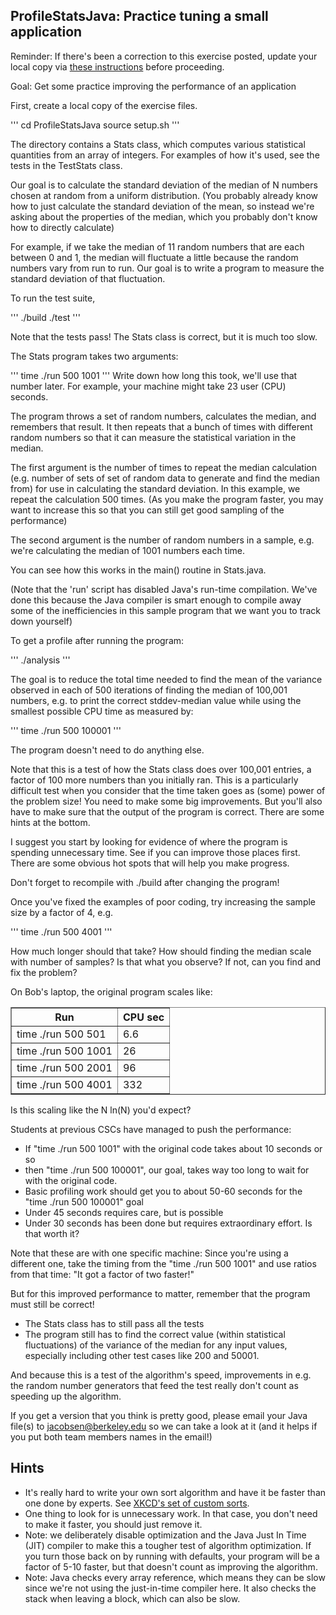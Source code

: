 ## ProfileStatsJava: Practice tuning a small application

Reminder: If there's been a correction to this exercise posted, update your local copy via [these instructions](https://docs.google.com/document/d/1g3b2e7wf3mWaIZ4U6MkNR5B4fQuO71y6Q341LGs45HQ/edit?usp=sharing) before proceeding.


Goal: Get some practice improving the performance of an application

First, create a local copy of the exercise files.

'''
    cd ProfileStatsJava
    source setup.sh
'''

The directory contains a Stats class, which computes various statistical quantities from an array of integers.
For examples of how it's used, see the tests in the TestStats class.

Our goal is to calculate the standard deviation of the median of N numbers chosen at random from a uniform distribution.
(You probably already know how to just calculate the standard deviation of the mean, so instead we're asking about the properties of the median, which you probably don't know how to directly calculate)

For example, if we take the median of 11 random numbers that are each between 0 and 1, the median will fluctuate a little because the random numbers vary from run to run.
Our goal is to write a program to measure the standard deviation of that fluctuation.

To run the test suite,

'''
  ./build
  ./test
'''

Note that the tests pass!  The Stats class is correct, but it is much too slow.

The Stats program takes two arguments:

'''
  time ./run 500 1001
'''
Write down how long this took, we'll use that number later. For example, your machine might take 23 user (CPU) seconds.

The program throws a set of random numbers, calculates the median, and remembers that result.
It then repeats that a bunch of times with different random numbers so that it can measure the statistical variation in the median.

The first argument is the number of times to repeat the median calculation (e.g. number of sets of set of random data to generate and find the median from) for use in calculating the standard deviation.
In this example, we repeat the calculation 500 times.
(As you make the program faster, you may want to increase this so that you can still get good sampling of the performance)

The second argument is the number of random numbers in a sample, e.g. we're calculating the median of 1001 numbers each time.

You can see how this works in the main() routine in Stats.java.

(Note that the 'run' script has disabled Java's run-time compilation. We've done this because the Java compiler is smart enough to compile away some of the inefficiencies in this sample program that we want you to track down yourself)

To get a profile after running the program:

'''
  ./analysis
'''

The goal is to reduce the total time needed to find the mean of the variance observed in each of 500 iterations of finding the median of 100,001 numbers, e.g. to print the correct stddev-median value while using the smallest possible CPU time as measured by:

'''
  time ./run 500 100001
'''

The program doesn't need to do anything else.

Note that this is a test of how the Stats class does over 100,001 entries, a factor of 100 more numbers than you initially ran.
This is a particularly difficult test when you consider that the time taken goes as (some) power of the problem size!
You need to make some big improvements.  But you'll also have to make sure that the output of the program is correct.
There are some hints at the bottom.

I suggest you start by looking for evidence of where the program is spending unnecessary time.
See if you can improve those places first.
There are some obvious hot spots that will help you make progress.

Don't forget to recompile with ./build after changing the program!

Once you've fixed the examples of poor coding, try increasing the sample size by a factor of 4, e.g.

'''
  time ./run 500 4001
'''

How much longer should that take?  How should finding the median scale with number of samples?  Is that what you observe? If not, can you find and fix the problem?


On Bob's laptop, the original program scales like:
<table border="1">
<tr><th>Run</th><th>CPU sec</th</tr>
<tr><td>time ./run 500 501</td><td>6.6</td></tr>
<tr><td>time ./run 500 1001</td><td>26</td></tr>
<tr><td>time ./run 500 2001</td><td>96</td></tr>
<tr><td>time ./run 500 4001</td><td>332</td></tr>
</table>

Is this scaling like the N ln(N) you'd expect?

Students at previous CSCs have managed to push the performance:

 - If "time ./run 500 1001" with the original code takes about 10 seconds or so
 - then "time ./run 500 100001", our goal, takes way too long to wait for with the original code.
 - Basic profiling work should get you to about 50-60 seconds for the "time ./run 500 100001" goal
 - Under 45 seconds requires care, but is possible
 - Under 30 seconds has been done but requires extraordinary effort. Is that worth it?

Note that these are with one specific machine: Since you're using a different one,
take the timing from the "time ./run 500 1001" and use ratios from that time:  "It got a factor of two faster!"

But for this improved performance to matter, remember that the program must still be correct!

 - The Stats class has to still pass all the tests
 - The program still has to find the correct value (within statistical fluctuations) of the variance of the median for any input values, especially including other test cases like 200 and 50001.

And because this is a test of the algorithm's speed, improvements in e.g. the random number generators that feed the test really don't count as speeding up the algorithm.

If you get a version that you think is pretty good, please
email your Java file(s) to <a href="mailto:jacobsen@berkeley.edu?subject=CSC-ex4">jacobsen@berkeley.edu</a>
so we can take a look at it
(and it helps if you put both team members names in the email!)

## Hints

 - It's really hard to write your own sort algorithm and have it be faster than one done by experts. See [XKCD's set of custom sorts](https://xkcd.com/1185/).
 - One thing to look for is unnecessary work.  In that case, you don't need to make it faster, you should just remove it.
 - Note: we deliberately disable optimization and the Java Just In Time (JIT) compiler to make this a tougher test of algorithm optimization.  If you turn those back on by running with defaults, your program will be a factor of 5-10 faster, but that doesn't count as improving the algorithm.
 -  Note: Java checks every array reference, which means they can be slow since we're not using the just-in-time compiler here. It also checks the stack when leaving a block, which can also be slow.
